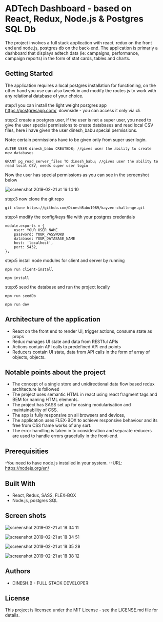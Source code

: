 # ADTech Dashboard - based on React, Redux, Node.js & Postgres SQL Db

The project involves a full stack application with react, redux on the front end and node.js, postgres db on the back-end. The application is primarly a dashboard that displays adtech data (ie: campaigns, performance, campaign reports) in the form of stat cards, tables and charts. 

## Getting Started

The application requires a local postgres installation for functioning, on the other hand you use can also tweek in and modify the routes.js to work with any relational database of your choice.

step:1 you can install the light weight  postgres app https://postgresapp.com/, downside - you can access it only via cli.

step:2 create a postgres user, if the user is not a super user, you need to give the user special permissions to create databases and read local CSV files, here i have given the user dinesh_babu special permissions.

Note: certain permissions have to be given only from super user login.

```
ALTER USER dinesh_babu CREATEDB; //gives user the ability to create new databases

GRANT pg_read_server_files TO dinesh_babu; //gives user the ability to read local CSV, needs super user login

```
Now the user has special permissions as you can see in the screenshot below

![screenshot 2019-02-21 at 16 14 10](https://user-images.githubusercontent.com/35486337/53180410-d1862580-35f5-11e9-87ac-58f3409d4674.png)

step:3 now clone the git repo 

```
git clone https://github.com/DineshBabu1989/kayzen-challenge.git

```

step:4 modify the config/keys file with your postgres credentials

```
module.exports = {
    user: YOUR_USER_NAME
    password: YOUR_PASSWORD
    database: YOUR_DATABASE_NAME
    host: 'localhost',
    port: 5432,
};

```
step:5 install node modules for client and server by running

```
npm run client-install

npm install

```

step:6 seed the database and run the project locally

```
npm run seedDb 

npm run dev

```

## Architecture of the application

- React on the front end to render UI, trigger actions, consume state as props
- Redux manages UI state and data from RESTful APIs
- Actions contain API calls to predefined API end points
- Reducers contain UI state, data from API calls in the form of array of objects, objects.

## Notable points about the project

- The concept of a single store and unidirectional data flow based redux architecture is followed
- The project uses semantic HTML in react using react fragment tags and BEM for naming HTML elements.
- The project has SASS set up for easing modularisation and maintainability of CSS.
- The app is fully responsive on all browsers and devices, 
- The application uses FLEX-BOX to achieve responsive behaviour and its free from CSS frame works of any sort.
- The error handling is taken in to consideration and separate reducers are used to handle errors gracefully in the front-end.

## Prerequisities

-You need to have node.js installed in your system.
--URL: https://nodejs.org/en/

## Built With

- React, Redux, SASS, FLEX-BOX
- Node.js, postgres SQL

## Screen shots 


![screenshot 2019-02-21 at 18 34 11](https://user-images.githubusercontent.com/35486337/53189597-3185c780-3608-11e9-8035-97600de67a01.png)

![screenshot 2019-02-21 at 18 34 51](https://user-images.githubusercontent.com/35486337/53189670-5712d100-3608-11e9-8206-ff621e2c7663.png)


![screenshot 2019-02-21 at 18 35 29](https://user-images.githubusercontent.com/35486337/53189718-6eea5500-3608-11e9-9eff-7ba93ac498c0.png)


![screenshot 2019-02-21 at 18 38 12](https://user-images.githubusercontent.com/35486337/53189749-81648e80-3608-11e9-9530-ce366b6220b7.png)

## Authors

- DINESH.B - FULL STACK DEVELOPER

## License

This project is licensed under the MIT License - see the LICENSE.md file for details.
